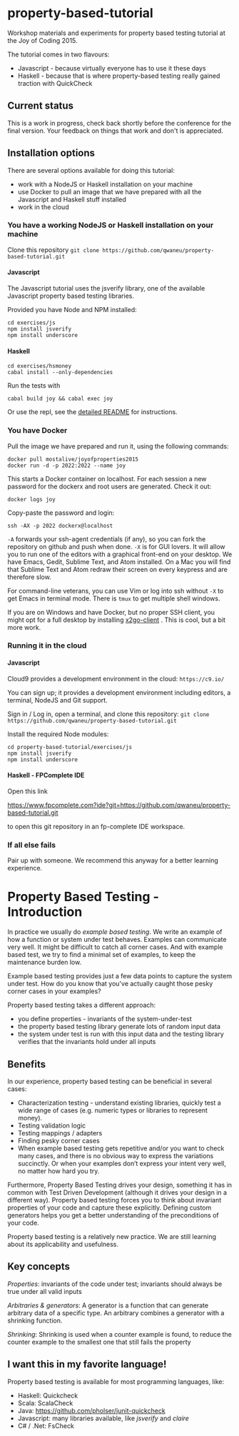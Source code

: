 # property-based-tutorial

Workshop materials and experiments for property based testing tutorial
at the Joy of Coding 2015.

The tutorial comes in two flavours:
- Javascript - because virtually everyone has to use it these days
- Haskell - because that is where property-based testing really gained traction with QuickCheck

## Current status

This is a work in progress, check back shortly before the conference for
the final version. Your feedback on things that work and don't is
appreciated.

## Installation options

There are several options available for doing this tutorial:
- work with a NodeJS or Haskell installation on your machine
- use Docker to pull an image that we have prepared with all the
  Javascript and Haskell stuff installed
- work in the cloud

### You have a working NodeJS or Haskell installation on your machine

Clone this repository 
`git clone https://github.com/qwaneu/property-based-tutorial.git`

#### Javascript

The Javascript tutorial uses the jsverify library, one of the available
Javascript property based testing libraries.

Provided you have Node and NPM installed:

```
cd exercises/js
npm install jsverify
npm install underscore
```

#### Haskell

```
cd exercises/hsmoney
cabal install --only-dependencies
```

Run the tests with
```
cabal build joy && cabal exec joy 
```

Or use the repl, see the [detailed README](exercises/hsmoney/README.md)
for instructions.

### You have Docker

Pull the image we have prepared and run it, using the following
commands:

```
docker pull mostalive/joyofproperties2015
docker run -d -p 2022:2022 --name joy
```

This starts a Docker container on localhost. For each session a new
password for the dockerx and root users are generated. Check it out:

```
docker logs joy
```

Copy-paste the password and login:

```
ssh -AX -p 2022 dockerx@localhost
```

`-A` forwards your ssh-agent credentials (if any), so you can fork the
repository on github and push when done. 
`-X` is for GUI lovers. It will allow you to run one of the editors with a graphical front-end
on your desktop. We have Emacs, Gedit, Sublime Text, and Atom installed.
On a Mac you will find that Sublime Text and Atom redraw their screen on
every keypress and are therefore slow. 

For command-line veterans, you can use Vim or log into ssh without `-X`
to get Emacs in terminal mode. There is `tmux` to get multiple
shell windows.

If you are on Windows and have Docker, but no proper SSH client, you might opt for a full desktop by
installing [x2go-client](http://wiki.x2go.org/doku.php/download:start) .
This is cool, but a bit more work.

### Running it in the cloud

#### Javascript 

Cloud9 provides a development environment in the cloud: `https://c9.io/`

You can sign up; it provides a development environment including
editors, a terminal, NodeJS and Git support. 

Sign in / Log in, open a terminal, and clone this repository:
`git clone https://github.com/qwaneu/property-based-tutorial.git`

Install the required Node modules:
```
cd property-based-tutorial/exercises/js
npm install jsverify
npm install underscore
```

#### Haskell - FPComplete IDE

Open this link

https://www.fpcomplete.com?ide?git=https://github.com/qwaneu/property-based-tutorial.git

to open this git repository in an fp-complete IDE workspace. 

### If all else fails

Pair up with someone. We recommend this anyway for a better learning
experience.

# Property Based Testing - Introduction

In practice we usually do _example based testing_. We write an example
of how a function or system under test behaves. Examples can communicate
very well. It might be difficult to catch all corner cases. And with
example based test, we try to find a minimal set of examples, to keep
the maintenance burden low.

Example based testing provides just a few data points to capture the
system under test. How do you know that you've actually caught those
pesky corner cases in your examples?

Property based testing takes a different approach: 

- you define properties - invariants of the system-under-test
- the property based testing library generate lots of random input data
- the system under test is run with this input data and the testing
library verifies that the invariants hold under all inputs

## Benefits

In our experience, property based testing can be beneficial in several
cases:

- Characterization testing - understand existing libraries, quickly test a
wide range of cases (e.g. numeric types or libraries to represent
money).
- Testing validation logic
- Testing mappings / adapters
- Finding pesky corner cases
- When example based testing gets repetitive and/or you want to check many
cases, and there is no obvious way to express the variations succinctly.
Or when your examples don’t express your intent very well, no matter how
hard you try.

Furthermore, Property Based Testing drives your design, something it has
in common with Test Driven Development (although it drives your design
in a different way). Property based testing forces you to think about
invariant properties of your code and capture these explicitly. Defining
custom generators helps you get a better understanding of the
preconditions of your code.

Property based testing is a relatively new practice. We are still
learning about its applicability and usefulness.

## Key concepts

_Properties_: invariants of the code under test; invariants should always be true
under all valid inputs

_Arbitraries & generators_: A generator is a function that can generate arbitrary data of a specific
type. An arbitrary combines a generator with a shrinking function. 

_Shrinking_: Shrinking is used when a counter example is found, to reduce the counter
example to the smallest one that still fails the property

## I want this in my favorite language!

Property based testing is available for most programming languages,
like:

- Haskell: Quickcheck
- Scala: ScalaCheck
- Java: https://github.com/pholser/junit-quickcheck
- Javascript: many libraries available, like _jsverify_ and _claire_
- C# / .Net: FsCheck


